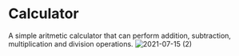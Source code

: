 # Calculator
A simple aritmetic calculator that can perform addition, subtraction, multiplication and division operations.
![2021-07-15 (2)](https://user-images.githubusercontent.com/65605807/125826174-4b75a219-a7a3-4d80-9b5f-79c9db676bb3.png)


